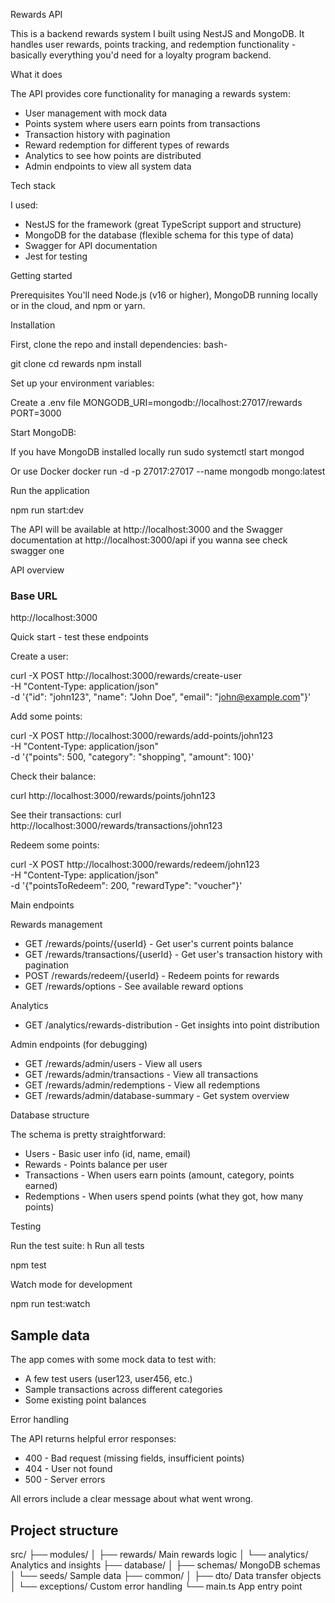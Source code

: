  Rewards API

This is a backend rewards system I built using NestJS and MongoDB. It handles user rewards, points tracking, and redemption functionality - basically everything you'd need for a loyalty program backend.

What it does

The API provides core functionality for managing a rewards system:

- User management with mock data
- Points system where users earn points from transactions
- Transaction history with pagination
- Reward redemption for different types of rewards
- Analytics to see how points are distributed
- Admin endpoints to view all system data

 Tech stack

I used:
- NestJS for the framework (great TypeScript support and structure)
- MongoDB for the database (flexible schema for this type of data)
- Swagger for API documentation
- Jest for testing

 Getting started

 Prerequisites
You'll need Node.js (v16 or higher), MongoDB running locally or in the cloud, and npm or yarn.

 Installation

First, clone the repo and install dependencies:
bash-

git clone <your-repo-url>
cd rewards
npm install


Set up your environment variables:

Create a .env file
MONGODB_URI=mongodb://localhost:27017/rewards
PORT=3000


Start MongoDB:

 If you have MongoDB installed locally run
sudo systemctl start mongod

 Or use Docker
docker run -d -p 27017:27017 --name mongodb mongo:latest


Run the application

npm run start:dev


The API will be available at http://localhost:3000 and the Swagger documentation at http://localhost:3000/api if you wanna see check swagger one

 API overview

### Base URL
http://localhost:3000

 Quick start - test these endpoints

Create a user:

curl -X POST http://localhost:3000/rewards/create-user \
  -H "Content-Type: application/json" \
  -d '{"id": "john123", "name": "John Doe", "email": "john@example.com"}'


Add some points:

curl -X POST http://localhost:3000/rewards/add-points/john123 \
  -H "Content-Type: application/json" \
  -d '{"points": 500, "category": "shopping", "amount": 100}'


Check their balance:

curl http://localhost:3000/rewards/points/john123


See their transactions:
curl http://localhost:3000/rewards/transactions/john123


Redeem some points:

curl -X POST http://localhost:3000/rewards/redeem/john123 \
  -H "Content-Type: application/json" \
  -d '{"pointsToRedeem": 200, "rewardType": "voucher"}'

 Main endpoints

 Rewards management
- GET /rewards/points/{userId} - Get user's current points balance
- GET /rewards/transactions/{userId} - Get user's transaction history with pagination
- POST /rewards/redeem/{userId} - Redeem points for rewards
- GET /rewards/options - See available reward options

 Analytics
- GET /analytics/rewards-distribution - Get insights into point distribution

 Admin endpoints (for debugging)
- GET /rewards/admin/users - View all users
- GET /rewards/admin/transactions - View all transactions  
- GET /rewards/admin/redemptions - View all redemptions
- GET /rewards/admin/database-summary - Get system overview

 Database structure

The schema is pretty straightforward:

- Users - Basic user info (id, name, email)
- Rewards - Points balance per user
- Transactions - When users earn points (amount, category, points earned)
- Redemptions - When users spend points (what they got, how many points)

 Testing

Run the test suite:
h
 Run all tests

npm test

Watch mode for development

npm run test:watch



## Sample data

The app comes with some mock data to test with:
- A few test users (user123, user456, etc.)
- Sample transactions across different categories
- Some existing point balances

 Error handling

The API returns helpful error responses:
- 400 - Bad request (missing fields, insufficient points)
- 404 - User not found
- 500 - Server errors

All errors include a clear message about what went wrong.

## Project structure


src/
├── modules/
│   ├── rewards/           Main rewards logic
│   └── analytics/         Analytics and insights
├── database/
│   ├── schemas/           MongoDB schemas
│   └── seeds/             Sample data
├── common/
│   ├── dto/               Data transfer objects
│   └── exceptions/        Custom error handling
└── main.ts               App entry point







